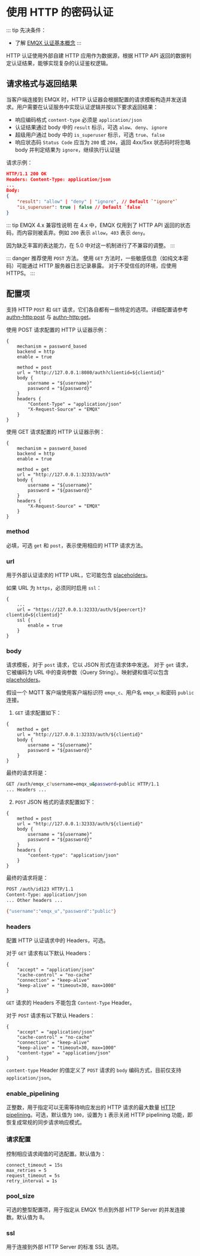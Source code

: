 # 使用 HTTP 的密码认证

::: tip
先决条件：

- 了解 [EMQX 认证基本概念](../authn/authn.md)
:::

HTTP 认证使用外部自建 HTTP 应用作为数据源，根据 HTTP API 返回的数据判定认证结果，能够实现复杂的认证鉴权逻辑。

## 请求格式与返回结果

当客户端连接到 EMQX 时，HTTP 认证器会根据配置的请求模板构造并发送请求。用户需要在认证服务中实现认证逻辑并按以下要求返回结果：

- 响应编码格式 `content-type` 必须是 `application/json`
- 认证结果通过 body 中的 `result` 标示，可选 `alow`、`deny`、`ignore`
- 超级用户通过 body 中的 `is_superuser` 标示，可选 `true`、`false`
- 响应状态码 `Status Code` 应当为 `200` 或 `204`，返回 4xx/5xx 状态码时将忽略 body 并判定结果为 `ignore`，继续执行认证链

请求示例：

```json
HTTP/1.1 200 OK
Headers: Content-Type: application/json
...
Body:
{
    "result": "allow" | "deny" | "ignore", // Default `"ignore"`
    "is_superuser": true | false // Default `false`
}
```

::: tip EMQX 4.x 兼容性说明
在 4.x 中，EMQX 仅用到了 HTTP API 返回的状态码，而内容则被丢弃。例如 `200` 表示 `allow`，`403` 表示 `deny`。

因为缺乏丰富的表达能力，在 5.0 中对这一机制进行了不兼容的调整。
:::

::: danger
推荐使用 `POST` 方法。 使用 `GET` 方法时，一些敏感信息（如纯文本密码）可能通过 HTTP 服务器日志记录暴露。
对于不受信任的环境，应使用 HTTPS。
:::

## 配置项

支持 HTTP `POST` 和 `GET` 请求，它们各自都有一些特定的选项。详细配置请参考 [authn-http:post](../../admin/cfg.md#authn-http:post) 与 [authn-http:get](../../admin/cfg.md#authn-http:get)。

使用 POST 请求配置的 HTTP 认证器示例：

```hocon
{
    mechanism = password_based
    backend = http
    enable = true

    method = post
    url = "http://127.0.0.1:8080/auth?clientid=${clientid}"
    body {
        username = "${username}"
        password = "${password}"
    }
    headers {
        "Content-Type" = "application/json"
        "X-Request-Source" = "EMQX"
    }
}
```

使用 GET 请求配置的 HTTP 认证器示例：

```hocon
{
    mechanism = password_based
    backend = http
    enable = true

    method = get
    url = "http://127.0.0.1:32333/auth"
    body {
        username = "${username}"
        password = "${password}"
    }
    headers {
        "X-Request-Source" = "EMQX"
    }
}
```

### method

必填，可选 `get` 和 `post`，表示使用相应的 HTTP 请求方法。

### url

用于外部认证请求的 HTTP URL，它可能包含 [placeholders](./authn.md#认证占位符)。

如果 URL 为 `https`，必须同时启用 `ssl`：

```hocon
{
    ...
    url = "https://127.0.0.1:32333/auth/${peercert}?clientid=${clientid}"
    ssl {
        enable = true
    }
}
```

### body

请求模板，对于 `post` 请求，它以 JSON 形式在请求体中发送。
对于 `get` 请求，它被编码为 URL 中的查询参数（Query String）。映射键和值可以包含 [placeholders](./authn.md#认证占位符)。

假设一个 MQTT 客户端使用客户端标识符 `emqx_c`、用户名 `emqx_u` 和密码 `public` 连接。

1. `GET` 请求配置如下：

```hocon
{
    method = get
    url = "http://127.0.0.1:32333/auth/${clientid}"
    body {
        username = "${username}"
        password = "${password}"
    }
}
```

最终的请求将是：

```bash
GET /auth/emqx_c?username=emqx_u&password=public HTTP/1.1
... Headers ...
```

2. `POST` JSON 格式的请求配置如下：

```hocon
{
    method = post
    url = "http://127.0.0.1:32333/auth/${clientid}"
    body {
        username = "${username}"
        password = "${password}"
    }
    headers {
        "content-type": "application/json"
    }
}
   ```

最终的请求将是：

```bash
POST /auth/id123 HTTP/1.1
Content-Type: application/json
... Other headers ...

{"username":"emqx_u","password":"public"}
```

### headers

配置 HTTP 认证请求中的 Headers，可选。

对于 `GET` 请求有以下默认 Headers：

```hocon
{
    "accept" = "application/json"
    "cache-control" = "no-cache"
    "connection" = "keep-alive"
    "keep-alive" = "timeout=30, max=1000"
}
```

`GET` 请求的 Headers 不能包含 `Content-Type` Header。

对于 `POST` 请求有以下默认 Headers：

```hocon
{
    "accept" = "application/json"
    "cache-control" = "no-cache"
    "connection" = "keep-alive"
    "keep-alive" = "timeout=30, max=1000"
    "content-type" = "application/json"
}
```

`content-type` Header 的值定义了 `POST` 请求的 `body` 编码方式，目前仅支持 `application/json`。

### enable_pipelining

正整数，用于指定可以无需等待响应发出的 HTTP 请求的最大数量 [HTTP pipelining](https://wikipedia.org/wiki/HTTP_pipelining)。可选，默认值为 `100`，设置为 `1` 表示关闭 HTTP pipelining 功能，即恢复成常规的同步请求响应模式。

### 请求配置

控制相应请求阈值的可选配置。默认值为：

```hocon
connect_timeout = 15s
max_retries = 5
request_timeout = 5s
retry_interval = 1s
```

### pool_size

可选的整型配置项，用于指定从 EMQX 节点到外部 HTTP Server 的并发连接数。默认值为 8。

### ssl

用于连接到外部 HTTP Server 的标准 SSL 选项。
